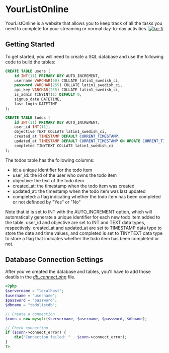 # YourListOnline
YourListOnline is a website that allows you to keep track of all the tasks you need to complete for your streaming or normal day-to-day activities.
[![ko-fi](https://ko-fi.com/img/githubbutton_sm.svg)](https://ko-fi.com/T6T8D1Y2O)

## Getting Started
To get started, you will need to create a SQL database and use the following code to build the tables:

```sql
CREATE TABLE users (
    id INT(11) PRIMARY KEY AUTO_INCREMENT,
    username VARCHAR(50) COLLATE latin1_swedish_ci,
    password VARCHAR(255) COLLATE latin1_swedish_ci,
    api_key VARCHAR(255) COLLATE latin1_swedish_ci,
    is_admin TINYINT(1) DEFAULT 0,
    signup_date DATETIME,
    last_login DATETIME
);

CREATE TABLE todos (
    id INT(11) PRIMARY KEY AUTO_INCREMENT,
    user_id INT(11),
    objective TEXT COLLATE latin1_swedish_ci,
    created_at TIMESTAMP DEFAULT CURRENT_TIMESTAMP,
    updated_at TIMESTAMP DEFAULT CURRENT_TIMESTAMP ON UPDATE CURRENT_TIMESTAMP,
    completed TINYTEXT COLLATE latin1_swedish_ci
);
```

The todos table has the following columns:

* id: a unique identifier for the todo item
* user_id: the id of the user who owns the todo item
* objective: the text of the todo item
* created_at: the timestamp when the todo item was created
* updated_at: the timestamp when the todo item was last updated
* completed: a flag indicating whether the todo item has been completed or not definded by "Yes" or "No"

Note that id is set to INT with the AUTO_INCREMENT option, which will automatically generate a unique identifier for each new todo item added to the table. user_id and objective are set to INT and TEXT data types, respectively. created_at and updated_at are set to TIMESTAMP data type to store the date and time values, and completed is set to TINYTEXT data type to store a flag that indicates whether the todo item has been completed or not.

## Database Connection Settings
After you've created the database and tables, you'll have to add those deatils in the *[db_connect.php](../main/db_connect.php)* file.
```php
<?php
$servername = "localhost";
$username = "username";
$password = "password";
$dbname = "todolistdb";

// Create a connection
$conn = new mysqli($servername, $username, $password, $dbname);

// Check connection
if ($conn->connect_error) {
    die("Connection failed: " . $conn->connect_error);
}
?>
```